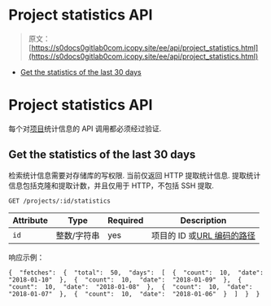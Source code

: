 # Project statistics API

> 原文：[https://s0docs0gitlab0com.icopy.site/ee/api/project_statistics.html](https://s0docs0gitlab0com.icopy.site/ee/api/project_statistics.html)

*   [Get the statistics of the last 30 days](#get-the-statistics-of-the-last-30-days)

# Project statistics API[](#project-statistics-api "Permalink")

每个对[项目](../user/project/index.html)统计信息的 API 调用都必须经过验证.

## Get the statistics of the last 30 days[](#get-the-statistics-of-the-last-30-days "Permalink")

检索统计信息需要对存储库的写权限. 当前仅返回 HTTP 提取统计信息. 提取统计信息包括克隆和提取计数，并且仅用于 HTTP，不包括 SSH 提取.

```
GET /projects/:id/statistics 
```

| Attribute | Type | Required | Description |
| --- | --- | --- | --- |
| `id` | 整数/字符串 | yes | 项目的 ID 或[URL 编码的路径](README.html#namespaced-path-encoding) |

响应示例：

```
{  "fetches":  {  "total":  50,  "days":  [  {  "count":  10,  "date":  "2018-01-10"  },  {  "count":  10,  "date":  "2018-01-09"  },  {  "count":  10,  "date":  "2018-01-08"  },  {  "count":  10,  "date":  "2018-01-07"  },  {  "count":  10,  "date":  "2018-01-06"  }  ]  }  } 
```